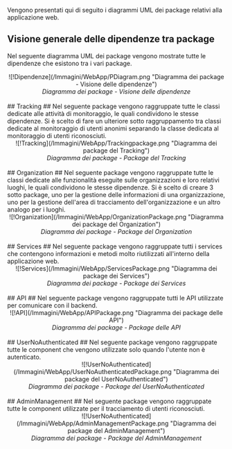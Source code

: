 Vengono presentati qui di seguito i diagrammi UML dei package relativi alla applicazione web.
## Visione generale delle dipendenze tra package ##
Nel seguente diagramma UML dei package vengono mostrate tutte le dipendenze che esistono tra i vari package.
<div align="center">
  ![!Dipendenze](/Immagini/WebApp/PDiagram.png "Diagramma dei package - Visione delle dipendenze")
  <figcaption align=center> <em> Diagramma dei package - Visione delle dipendenze </em> </figcaption>
</div>
<br/>
## Tracking ##
Nel seguente package vengono raggruppate tutte le classi dedicate alle attività di monitoraggio, le quali condividono le stesse dipendenze. Si è scelto di fare un ulteriore sotto raggruppamento tra classi dedicate al monitoraggio di utenti anonimi separando la classe dedicata al monitoraggio di utenti riconosciuti.
<div align="center">
![!Tracking](/Immagini/WebApp/Trackingpackage.png "Diagramma dei package del Tracking")
<figcaption align=center> <em> Diagramma dei package - Package del Tracking </em> </figcaption>
</div>
<br/>
## Organization ##
Nel seguente package vengono raggruppate tutte le classi dedicate alle funzionalità eseguite sulle organizzazioni e loro relativi luoghi, le quali condividono le stesse dipendenze. Si è scelto di creare 3 sotto package, uno per la gestione delle informazioni di una organizzazione, uno per la gestione dell'area di tracciamento dell'organizzazione e un altro analogo per i luoghi.
<div align="center">
![!Organization](/Immagini/WebApp/OrganizationPackage.png "Diagramma dei package del Organization")
<figcaption align=center> <em> Diagramma dei package - Package del Organization </em> </figcaption>
</div>
<br/>
## Services ##
Nel seguente package vengono raggruppate tutti i services che contengono informazioni e metodi molto riutilizzati all'interno della applicazione web.
<div align="center">
![!Services](/Immagini/WebApp/ServicesPackage.png "Diagramma dei package dei Services")
<figcaption align=center> <em> Diagramma dei package - Package dei Services </em> </figcaption>
</div>
<br>
## API ##
Nel seguente package vengono raggruppate tutti le API utilizzate per comunicare con il backend.
<div align="center">
![!API](/Immagini/WebApp/APIPackage.png "Diagramma dei package delle API")
<figcaption align=center> <em> Diagramma dei package - Package delle API </em> </figcaption>
</div>
<br/>
## UserNoAuthenticated ##
Nel seguente package vengono raggruppate tutte le component che vengono utilizzate solo quando l'utente non è autenticato.
<div align="center">
![!UserNoAuthenticated](/Immagini/WebApp/UserNoAuthenticatedPackage.png "Diagramma dei package del UserNoAuthenticated")
<figcaption align=center> <em> Diagramma dei package - Package del UserNoAuthenticated </em> </figcaption>
</div>
<br/>
## AdminManagement ##
Nel seguente package vengono raggruppate tutte le component utilizzate per il tracciamento di utenti riconosciuti.
<div align="center">
  ![!UserNoAuthenticated](/Immagini/WebApp/AdminManagementPackage.png "Diagramma dei package del AdminManagement")
  <figcaption align=center> <em> Diagramma dei package - Package del AdminManagement </em> </figcaption>
</div>
<br/>
